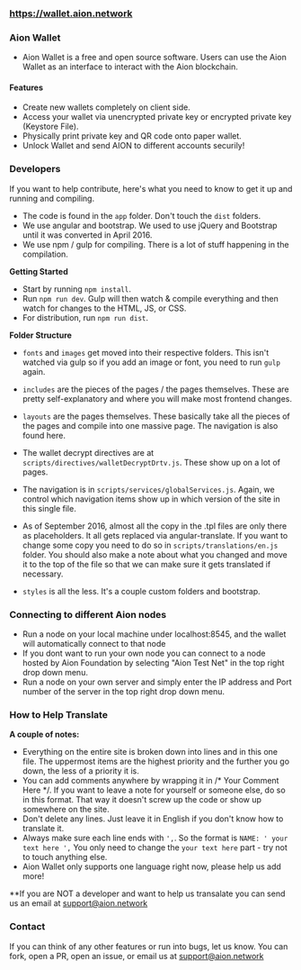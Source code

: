 ### https://wallet.aion.network


### Aion Wallet

- Aion Wallet is a free and open source software. Users can use the Aion Wallet as an interface to interact with the Aion blockchain.

#### Features

- Create new wallets completely on client side.
- Access your wallet via unencrypted private key or encrypted private key (Keystore File).
- Physically print private key and QR code onto paper wallet.
- Unlock Wallet and send AION to different accounts securily!



### Developers

If you want to help contribute, here's what you need to know to get it up and running and compiling.

- The code is found in the `app` folder. Don't touch the `dist` folders.
- We use angular and bootstrap. We used to use jQuery and Bootstrap until it was converted in April 2016.
- We use npm / gulp for compiling. There is a lot of stuff happening in the compilation.


**Getting Started**

- Start by running `npm install`.
- Run `npm run dev`. Gulp will then watch & compile everything and then watch for changes to the HTML, JS, or CSS.
- For distribution, run `npm run dist`.

**Folder Structure**
- `fonts` and `images` get moved into their respective folders. This isn't watched via gulp so if you add an image or font, you need to run `gulp` again.
- `includes` are the pieces of the pages / the pages themselves. These are pretty self-explanatory and where you will make most frontend changes.
- `layouts` are the pages themselves. These basically take all the pieces of the pages and compile into one massive page. The navigation is also found here.

- The wallet decrypt directives are at `scripts/directives/walletDecryptDrtv.js`. These show up on a lot of pages.
- The navigation is in `scripts/services/globalServices.js`. Again, we control which navigation items show up in which version of the site in this single file.
- As of September 2016, almost all the copy in the .tpl files are only there as placeholders. It all gets replaced via angular-translate. If you want to change some copy you need to do so in `scripts/translations/en.js` folder. You should also make a note about what you changed and move it to the top of the file so that we can make sure it gets translated if necessary.
- `styles` is all the less. It's a couple custom folders and bootstrap.




### Connecting to different Aion nodes

- Run a node on your local machine under localhost:8545, and the wallet will automatically connect to that node
- If you dont want to run your own node you can connect to a node hosted by Aion Foundation by selecting "Aion Test Net" in the top right drop down menu.
- Run a node on your own server and simply enter the IP address and Port number of the server in the top right drop down menu. 






### How to Help Translate

**A couple of notes:**

- Everything on the entire site is broken down into lines and in this one file. The uppermost items are the highest priority and the further you go down, the less of a priority it is.
- You can add comments anywhere by wrapping it in /* Your Comment Here */. If you want to leave a note for yourself or someone else, do so in this format. That way it doesn't screw up the code or show up somewhere on the site.
- Don't delete any lines. Just leave it in English if you don't know how to translate it.
- Always make sure each line ends with `',`. So the format is `NAME: ' your text here ',` You only need to change the `your text here` part - try not to touch anything else.
- Aion Wallet only supports one language right now, please help us add more!

**If you are NOT a developer and want to help us transalate you can send us an email at support@aion.network 





### Contact
If you can think of any other features or run into bugs, let us know. You can fork, open a PR, open an issue, or email us at support@aion.network
